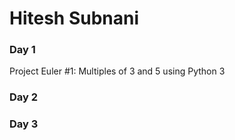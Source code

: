 # Hitesh Subnani

### Day 1 
Project Euler #1: Multiples of 3 and 5
using Python 3


### Day 2


### Day 3
